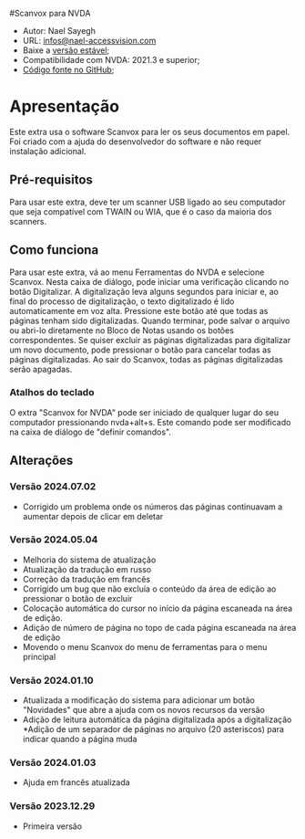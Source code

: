#Scanvox para NVDA

* Autor: Nael Sayegh
* URL: [infos@nael-accessvision.com](mailto:infos@nael-accessvision.com)
* Baixe a [versão estável][1];
* Compatibilidade com NVDA: 2021.3 e superior;
* [Código fonte no GitHub][2];

# Apresentação

Este extra usa o software Scanvox para ler os seus documentos em papel. Foi criado com a ajuda do desenvolvedor do software e não requer instalação adicional.

## Pré-requisitos

Para usar este extra, deve ter um scanner USB ligado ao seu computador que seja compatível com TWAIN ou WIA, que é o caso da maioria dos scanners.

## Como funciona

Para usar este extra, vá ao menu Ferramentas do NVDA e selecione Scanvox. Nesta caixa de diálogo, pode iniciar uma verificação clicando no botão Digitalizar. A digitalização leva alguns segundos para iniciar e, ao final do processo de digitalização, o texto digitalizado é lido automaticamente em voz alta. Pressione este botão até que todas as páginas tenham sido digitalizadas. Quando terminar, pode salvar o arquivo ou abri-lo diretamente no Bloco de Notas usando os botões correspondentes.
Se quiser excluir as páginas digitalizadas para digitalizar um novo documento, pode pressionar o botão para cancelar todas as páginas digitalizadas.
Ao sair do Scanvox, todas as páginas digitalizadas serão apagadas.

### Atalhos do teclado

O extra "Scanvox for NVDA" pode ser iniciado de qualquer lugar do seu computador pressionando nvda+alt+s. Este comando pode ser modificado na caixa de diálogo de "definir comandos".

## Alterações

### Versão 2024.07.02

  * Corrigido um problema onde os números das páginas continuavam a aumentar depois de clicar em deletar

### Versão 2024.05.04

  * Melhoria do sistema de atualização
  * Atualização da tradução em russo
  * Correção da tradução em francês
  * Corrigido um bug que não excluía o conteúdo da área de edição ao pressionar o botão de excluir
  * Colocação automática do cursor no início da página escaneada na área de edição.
  * Adição de número de página no topo de cada página escaneada na área de edição
  * Movendo o menu Scanvox do menu de ferramentas para o menu principal

### Versão 2024.01.10

  * Atualizada a modificação do sistema para adicionar um botão "Novidades" que abre a ajuda com os novos recursos da versão
  * Adição de leitura automática da página digitalizada após a digitalização
  *Adição de um separador de páginas no arquivo (20 asteriscos) para indicar quando a página muda

### Versão 2024.01.03

  * Ajuda em francês atualizada

### Versão 2023.12.29

  * Primeira versão

[1]: https://github.com/Nael-Sayegh/scanvox-for-nvda/releases/download/2024.07.02/scanvox-2024.07.02.nvda-addon

[2]: https://github.com/Nael-Sayegh/scanvox-for-nvda